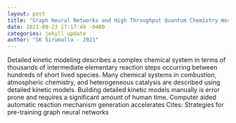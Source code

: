 ```yaml
--- 
layout: post 
title: "Graph Neural Networks and High Throughput Quantum Chemistry Workflows for Detailed Kinetic Modeling" 
date: 2021-09-23 17:17:49 -0400 
categories: jekyll update 
author: "SK Sirumalla - 2021" 
--- 
```

Detailed kinetic modeling describes a complex chemical system in terms of thousands of intermediate elementary reaction steps occurring between hundreds of short lived species. Many chemical systems in combustion, atmospheric chemistry, and heterogeneous catalysis are described using detailed kinetic models. Building detailed kinetic models manually is error prone and requires a significant amount of human time. Computer aided automatic reaction mechanism generation accelerates Cites: Strategies for pre-training graph neural networks